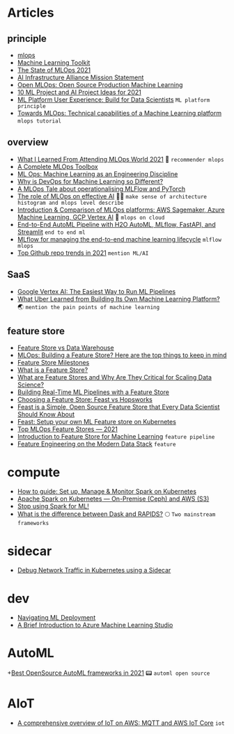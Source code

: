 # Articles

## principle
+ [mlops](https://ml-ops.org/)
+ [Machine Learning Toolkit](https://datarevenue.com/machine-learning-software-tools)
+ [The State of MLOps 2021](https://medium.com/mlearning-ai/mlops-state-2021-bd69165e2e71)
+ [AI Infrastructure Alliance Mission Statement](https://ai-infrastructure.org/mission-statement/)
+ [Open MLOps: Open Source Production Machine Learning](https://towardsdatascience.com/open-mlops-open-source-production-machine-learning-f4080f02e9f0)
+ [10 ML Project and AI Project Ideas for 2021](https://jelvix.medium.com/10-ml-project-and-ai-project-ideas-for-2021-133bc59ae545)
+ [ML Platform User Experience: Build for Data Scientists](https://medium.com/@arpeetkale/ml-platform-user-experience-research-to-production-4f68c7b97be4) `ML platform principle`
+ [Towards MLOps: Technical capabilities of a Machine Learning platform](https://medium.com/prosus-ai-tech-blog/towards-mlops-technical-capabilities-of-a-machine-learning-platform-61f504e3e281) `mlops tutorial`
## overview

+ [What I Learned From Attending MLOps World 2021](https://data-notes.co/what-i-learned-from-attending-mlops-world-2021-e4cffb6cdd0b) :tada: `recommender mlops`
+ [A Complete MLOps Toolbox](https://medium.com/rappibank/a-complete-mlops-toolbox-9c37f8ef5500)
+ [ML Ops: Machine Learning as an Engineering Discipline](https://towardsdatascience.com/ml-ops-machine-learning-as-an-engineering-discipline-b86ca4874a3f)
+ [Why is DevOps for Machine Learning so Different?](https://hackernoon.com/why-is-devops-for-machine-learning-so-different-384z32f1)
+ [A MLOps Tale about operationalising MLFlow and PyTorch](https://medium.com/mlops-community/engineering-lab-1-team-1-a-mlops-tale-about-operationalising-mlflow-and-pytorch-62193b55dc19)
+ [The role of MLOps on effective AI](https://medium.com/rappibank/the-role-of-mlops-on-effective-ai-dda75d638805)  :technologist: `make sense of architecture histogram and mlops level describe`
+ [Introduction & Comparison of MLOps platforms: AWS Sagemaker, Azure Machine Learning, GCP Vertex AI](https://medium.com/@vineetjaiswal/introduction-comparison-of-mlops-platforms-aws-sagemaker-azure-machine-learning-gcp-vertex-ai-9c1153399c8e) :sunflower: `mlops on cloud`
+ [End-to-End AutoML Pipeline with H2O AutoML, MLflow, FastAPI, and Streamlit](https://towardsdatascience.com/end-to-end-automl-train-and-serve-with-h2o-mlflow-fastapi-and-streamlit-5d36eedfe606) `end to end ml`
+ [MLflow for managing the end-to-end machine learning lifecycle](https://medium.com/techfitlab/mlflow-for-managing-the-end-to-end-machine-learning-lifecycle-9efff9094dda) `mlflow mlops`
+ [Top Github repo trends in 2021](https://rajko-rad.medium.com/top-github-repo-trends-in-2021-e4fa0c724e4) `mention ML/AI`
## SaaS
+ [Google Vertex AI: The Easiest Way to Run ML Pipelines](https://blog.doit-intl.com/google-vertex-ai-the-easiest-way-to-run-ml-pipelines-3a41c5ed153)
+ [What Uber Learned from Building Its Own Machine Learning Platform?](https://pub.towardsai.net/what-uber-learned-from-building-its-own-machine-learning-platform-e31bc27a592f) :earth_asia: `mention the pain points of machine learning`

## feature store
+ [Feature Store vs Data Warehouse](https://www.kdnuggets.com/2020/12/feature-store-vs-data-warehouse.html)
+ [MLOps: Building a Feature Store? Here are the top things to keep in mind](https://towardsdatascience.com/mlops-building-a-feature-store-here-are-the-top-things-to-keep-in-mind-d0f68d9794c6)
+ [Feature Store Milestones](https://medium.com/data-for-ai/feature-store-milestones-cca2bafe6e9c)
+ [What is a Feature Store?](https://www.tecton.ai/blog/what-is-a-feature-store/)
+ [What are Feature Stores and Why Are They Critical for Scaling Data Science?](https://towardsdatascience.com/what-are-feature-stores-and-why-are-they-critical-for-scaling-data-science-3f9156f7ab4)
+ [Building Real-Time ML Pipelines with a Feature Store](https://medium.com/data-for-ai/building-real-time-ml-pipelines-with-a-feature-store-9f90091eeb4)
+ [Choosing a Feature Store: Feast vs Hopsworks](https://towardsdatascience.com/choosing-a-feature-store-feast-vs-hopsworks-143bc8bd84c)
+ [Feast is a Simple, Open Source Feature Store that Every Data Scientist Should Know About](https://medium.com/dataseries/feast-is-a-simple-open-source-feature-store-that-every-data-scientist-should-know-about-c79a2fe97481)
+ [Feast: Setup your own ML Feature store on Kubernetes](https://paravatha.medium.com/feast-setup-your-own-ml-feature-store-on-kubernetes-5b3193c2b62c)
+ [Top MLOps Feature Stores — 2021](https://techninjahere.medium.com/top-mlops-feature-store-2021-c71d3a9f820c)
+ [Introduction to Feature Store for Machine Learning](https://trojrobert.medium.com/introduction-to-feature-store-for-machine-learning-a787739d358a) `feature pipeline`
+ [Feature Engineering on the Modern Data Stack](https://medium.com/@jordan_volz/feature-engineering-on-the-modern-data-stack-86387a001b41) `feature`
# compute
+ [How to guide: Set up, Manage & Monitor Spark on Kubernetes](https://towardsdatascience.com/how-to-guide-set-up-manage-monitor-spark-on-kubernetes-with-code-examples-c5364ad3aba2)
+ [Apache Spark on Kubernetes — On-Premise (Ceph) and AWS (S3)](https://medium.com/@prateek.dubey/apache-spark-on-kubernetes-on-premise-ceph-and-aws-s3-d02b79760cc4)
+ [Stop using Spark for ML!](https://towardsdatascience.com/stop-using-spark-for-ml-59496927ef93)
+ [What is the difference between Dask and RAPIDS?](https://medium.com/rapids-ai/what-is-the-difference-between-dask-and-rapids-6b2ebe6bbb71) :full_moon: `Two mainstream frameworks`
# sidecar
+ [Debug Network Traffic in Kubernetes using a Sidecar](https://medium.com/@rakhitharr/debug-network-traffic-in-kubernetes-using-a-sidecar-fd1671d8a35b)

# dev 
+ [Navigating ML Deployment](https://towardsdatascience.com/navigating-ml-deployment-34e35a18d514)
+ [A Brief Introduction to Azure Machine Learning Studio](https://towardsdatascience.com/a-brief-introduction-to-azure-machine-learning-studio-9bbf41800a60)


# AutoML
+[Best OpenSource AutoML frameworks in 2021](https://techninjahere.medium.com/best-opensource-automl-frameworks-4e40820e2d79) :pager: `automl open source`

# AIoT
+ [A comprehensive overview of IoT on AWS: MQTT and AWS IoT Core](https://faun.pub/a-comprehensive-overview-of-iot-on-aws-mqtt-and-aws-iot-core-d18751f58590) `iot`